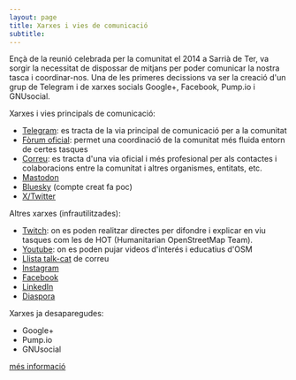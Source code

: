 ```yaml
---
layout: page
title: Xarxes i vies de comunicació
subtitle: 
---
```


Ençà de la reunió celebrada per la comunitat el 2014 a Sarrià de Ter, va sorgir la necessitat de dispossar de mitjans per poder comunicar la nostra tasca i coordinar-nos. Una de les primeres decissions va ser la creació d'un grup de Telegram i de xarxes socials Google+, Facebook, Pump.io i GNUsocial.

Xarxes i vies principals de comunicació:

- [Telegram](https://t.me/osmcat): es tracta de la via principal de comunicació per a la comunitat
- [Fòrum oficial](https://community.openstreetmap.org/c/communities/lang-ca/69): permet una coordinació de la comunitat més fluida entorn de certes tasques
- [Correu](mailto:osmcatala@gmail.com): es tracta d'una via oficial i més profesional per als contactes i colaboracions entre la comunitat i altres organismes, entitats, etc.
- [Mastodon](https://mastodont.cat/@osmcatala)
- [Bluesky](https://bsky.app/profile/osmcatala.bsky.social) (compte creat fa poc)
- [X/Twitter](https://twitter.com/OSMcatala)

Altres xarxes (infrautilitzades):

- [Twitch](https://www.twitch.tv/osmcatala): on es poden realitzar directes per difondre i explicar en viu tasques com les de HOT (Humanitarian OpenStreetMap Team).
- [Youtube](https://www.youtube.com/channel/UCcj8Pg0w6U_spiaiDnnXuzQ): on es poden pujar videos d'interés i educatius d'OSM
- [Llista talk-cat](https://lists.openstreetmap.org/listinfo/talk-cat) de correu
- [Instagram](https://www.instagram.com/osmcatala/)
- [Facebook](https://www.facebook.com/OSMcatala)
- [LinkedIn](https://www.linkedin.com/groups/7495585/)
- [Diaspora](https://diasp.eu/u/osmcatala)

Xarxes ja desaparegudes:

- Google+
- Pump.io
- GNUsocial

[més informació](https://wiki.openstreetmap.org/wiki/WikiProject_Catalan/Xarxes_socials) 
